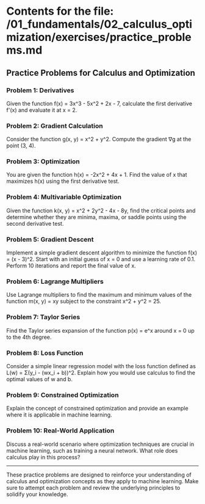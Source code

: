 # Contents for the file: /01_fundamentals/02_calculus_optimization/exercises/practice_problems.md

## Practice Problems for Calculus and Optimization

### Problem 1: Derivatives
Given the function f(x) = 3x^3 - 5x^2 + 2x - 7, calculate the first derivative f'(x) and evaluate it at x = 2.

### Problem 2: Gradient Calculation
Consider the function g(x, y) = x^2 + y^2. Compute the gradient ∇g at the point (3, 4).

### Problem 3: Optimization
You are given the function h(x) = -2x^2 + 4x + 1. Find the value of x that maximizes h(x) using the first derivative test.

### Problem 4: Multivariable Optimization
Given the function k(x, y) = x^2 + 2y^2 - 4x - 8y, find the critical points and determine whether they are minima, maxima, or saddle points using the second derivative test.

### Problem 5: Gradient Descent
Implement a simple gradient descent algorithm to minimize the function f(x) = (x - 3)^2. Start with an initial guess of x = 0 and use a learning rate of 0.1. Perform 10 iterations and report the final value of x.

### Problem 6: Lagrange Multipliers
Use Lagrange multipliers to find the maximum and minimum values of the function m(x, y) = xy subject to the constraint x^2 + y^2 = 25.

### Problem 7: Taylor Series
Find the Taylor series expansion of the function p(x) = e^x around x = 0 up to the 4th degree.

### Problem 8: Loss Function
Consider a simple linear regression model with the loss function defined as L(w) = Σ(y_i - (wx_i + b))^2. Explain how you would use calculus to find the optimal values of w and b.

### Problem 9: Constrained Optimization
Explain the concept of constrained optimization and provide an example where it is applicable in machine learning.

### Problem 10: Real-World Application
Discuss a real-world scenario where optimization techniques are crucial in machine learning, such as training a neural network. What role does calculus play in this process? 

---

These practice problems are designed to reinforce your understanding of calculus and optimization concepts as they apply to machine learning. Make sure to attempt each problem and review the underlying principles to solidify your knowledge.